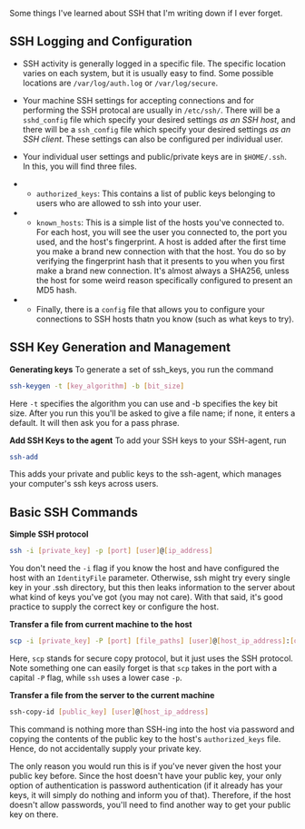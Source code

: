 <!-- title: SSH -->
<!-- date: 2021-08-10 -->
<!-- syntax_highlighting: on -->

Some things I've learned about SSH that I'm writing down if I ever forget.

## SSH Logging and Configuration

* SSH activity is generally logged in a specific file. The specific location varies on each system, but it is usually easy to find. Some possible locations are `/var/log/auth.log` or ```/var/log/secure```.

* Your machine SSH settings for accepting connections and for performing the SSH protocal are usually in ```/etc/ssh/```. There will be a ```sshd_config``` file which specify your desired settings *as an SSH host*, and there will be a ```ssh_config``` file which specify your desired settings *as an SSH client*. These settings can also be configured per individual user.

* Your individual user settings and public/private keys are in ```$HOME/.ssh```. In this, you will find three files.

* * ```authorized_keys```: This contains a list of public keys belonging to users who are allowed to ssh into your user. 

* * ```known_hosts```: This is a simple list of the hosts you've connected to. For each host, you will see the user you connected to, the port you used, and the host's fingerprint.
A host is added after the first time you make a brand new connection with that the host. You do so by verifying the fingerprint hash that it presents to you when you first make a brand new connection. It's almost always a SHA256, unless the host for some weird reason specifically configured to present an MD5 hash. 

* * Finally, there is a `config` file that allows you to configure your connections to SSH hosts thatn you know (such as what keys to try).


## SSH Key Generation and Management
**Generating keys**
To generate a set of ssh_keys, you run the command
```sh
ssh-keygen -t [key_algorithm] -b [bit_size]
```
Here ```-t``` specifies the algorithm you can use and -b specifies the key bit size. After you run this you'll be asked to give a file name; if none, it enters a default. It will then ask you for a pass phrase.

**Add SSH Keys to the agent**
To add your SSH keys to your SSH-agent, run
```bash
ssh-add
```
This adds your private and public keys to the ssh-agent, which manages your computer's ssh keys across users. 

## Basic SSH Commands
**Simple SSH protocol**
```bash
ssh -i [private_key] -p [port] [user]@[ip_address]
```
You don't need the ```-i``` flag if you know the host and have configured the host with an `IdentityFile` parameter. Otherwise, ssh might try every single key in your .ssh directory, but this then leaks information to the server about what kind of keys you've got (you may not care). With that said, it's good practice to supply the correct key or configure the host.

**Transfer a file from current machine to the host**
```bash
scp -i [private_key] -P [port] [file_paths] [user]@[host_ip_address]:[destination_on_host]
```
Here, ```scp``` stands for secure copy protocol, but it just uses the SSH protocol. Note something one can easily forget is that ```scp``` takes in the port with a capital ```-P``` flag, while ```ssh``` uses a lower case ```-p```. 

**Transfer a file from the server to the current machine**
```bash
ssh-copy-id [public_key] [user]@[host_ip_address]
```
This command is nothing more than SSH-ing into the host via password and copying the contents of the public key to the host's `authorized_keys` file. Hence, do not accidentally supply your private key.

The only reason you would run this is if you've never given the host your public key before. Since the host doesn't have your public key, your only option of authentication is password authentication (if it already has your keys, it will simply do nothing and inform you of that). Therefore, if the host doesn't allow passwords, you'll need to find another way to get your public key on there.  

